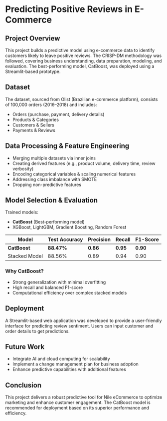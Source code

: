 # Predicting Positive Reviews in E-Commerce

## Project Overview
This project builds a predictive model using e-commerce data to identify customers likely to leave positive reviews. The CRISP-DM methodology was followed, covering business understanding, data preparation, modeling, and evaluation. The best-performing model, CatBoost, was deployed using a Streamlit-based prototype.

## Dataset
The dataset, sourced from Olist (Brazilian e-commerce platform), consists of 100,000 orders (2016–2018) and includes:
- Orders (purchase, payment, delivery details)
- Products & Categories
- Customers & Sellers
- Payments & Reviews

## Data Processing & Feature Engineering
- Merging multiple datasets via inner joins
- Creating derived features (e.g., product volume, delivery time, review verbosity)
- Encoding categorical variables & scaling numerical features
- Addressing class imbalance with SMOTE
- Dropping non-predictive features

## Model Selection & Evaluation
Trained models:
- **CatBoost** (Best-performing model)
- XGBoost, LightGBM, Gradient Boosting, Random Forest

| Model        | Test Accuracy | Precision | Recall | F1-Score |
|-------------|--------------|-----------|--------|---------|
| **CatBoost**  | **88.47%**   | **0.86**   | **0.95**  | **0.90**  |
| Stacked Model | 88.56%      | 0.89      | 0.94   | 0.90   |

### Why CatBoost?
- Strong generalization with minimal overfitting
- High recall and balanced F1-score
- Computational efficiency over complex stacked models

## Deployment
A Streamlit-based web application was developed to provide a user-friendly interface for predicting review sentiment. Users can input customer and order details to get predictions.

## Future Work
- Integrate AI and cloud computing for scalability
- Implement a change management plan for business adoption
- Enhance predictive capabilities with additional features

## Conclusion
This project delivers a robust predictive tool for Nile eCommerce to optimize marketing and enhance customer engagement. The CatBoost model is recommended for deployment based on its superior performance and efficiency.

